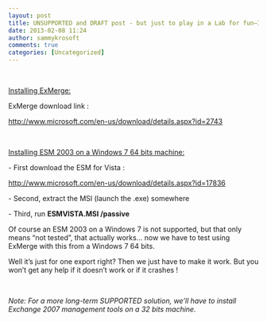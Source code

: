 ```yaml
---
layout: post
title: UNSUPPORTED and DRAFT post - but just to play in a Lab for fun–Installing Exchange system Manager 2003 and Exmerge on a Windows 7 computer to export Exchange 2007 mailbox data to PST files
date: 2013-02-08 11:24
author: sammykrosoft
comments: true
categories: [Uncategorized]
---
```

<p>&nbsp;<p><u>Installing ExMerge:</u></p><p>ExMerge download link :</p><p><a href="http://www.microsoft.com/en-us/download/details.aspx?id=2743">http://www.microsoft.com/en-us/download/details.aspx?id=2743</a></p><p>&nbsp;</p><p><u>Installing ESM 2003 on a Windows 7 64 bits machine:</u></p><p>- First download the ESM for Vista :</p><p><a href="http://www.microsoft.com/en-us/download/details.aspx?id=17836">http://www.microsoft.com/en-us/download/details.aspx?id=17836</a></p><p>- Second, extract the MSI (launch the .exe) somewhere</p><p>- Third, run <strong>ESMVISTA.MSI /passive</strong></p><p>Of course an ESM 2003 on a Windows 7 is not supported, but that only means &ldquo;not tested&rdquo;, that actually works&hellip; now we have to test using ExMerge with this from a Windows 7 64 bits.</p><p>Well it&rsquo;s just for one export right? Then we just have to make it work. But you won&rsquo;t get any help if it doesn&rsquo;t work or if it crashes !</p><p>&nbsp;</p><p><em>Note: For a more long-term SUPPORTED solution, we&rsquo;ll have to install Exchange 2007 management tools on a 32 bits machine.</em></p></p>

